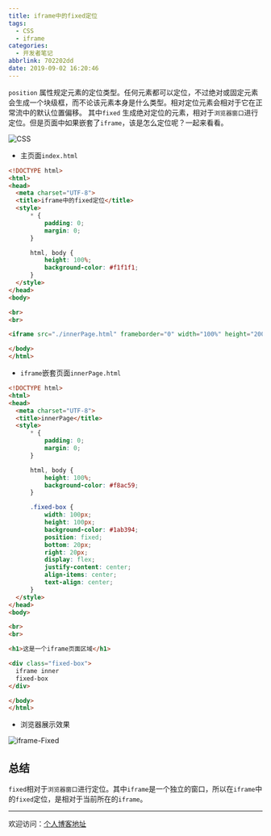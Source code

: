 ```yaml
---
title: iframe中的fixed定位
tags:
  - CSS
  - iframe
categories:
  - 开发者笔记
abbrlink: 702202dd
date: 2019-09-02 16:20:46
---
```


`position` 属性规定元素的定位类型。任何元素都可以定位，不过绝对或固定元素会生成一个块级框，而不论该元素本身是什么类型。相对定位元素会相对于它在正常流中的默认位置偏移。
其中`fixed` 生成绝对定位的元素，相对于`浏览器窗口`进行定位。但是页面中如果嵌套了`iframe`，该是怎么定位呢？一起来看看。

![CSS](https://tiven.cn/static/img/img-css-fixed-chiZm6Ep8GTMIt5vTW1ga.jpg)

<!-- more -->

* 主页面`index.html`

```html
<!DOCTYPE html>
<html>
<head>
  <meta charset="UTF-8">
  <title>iframe中的fixed定位</title>
  <style>
      * {
          padding: 0;
          margin: 0;
      }

      html, body {
          height: 100%;
          background-color: #f1f1f1;
      }
  </style>
</head>
<body>

<br>
<br>

<iframe src="./innerPage.html" frameborder="0" width="100%" height="200px"></iframe>

</body>
</html>
```

* `iframe`嵌套页面`innerPage.html`

```html
<!DOCTYPE html>
<html>
<head>
  <meta charset="UTF-8">
  <title>innerPage</title>
  <style>
      * {
          padding: 0;
          margin: 0;
      }

      html, body {
          height: 100%;
          background-color: #f8ac59;
      }

      .fixed-box {
          width: 100px;
          height: 100px;
          background-color: #1ab394;
          position: fixed;
          bottom: 20px;
          right: 20px;
          display: flex;
          justify-content: center;
          align-items: center;
          text-align: center;
      }
  </style>
</head>
<body>

<br>
<br>

<h1>这是一个iframe页面区域</h1>

<div class="fixed-box">
  iframe inner
  fixed-box
</div>

</body>
</html>
```

* 浏览器展示效果

![iframe-Fixed](https://tiven.cn/static/img/img-iframe-fixed-DsgoFZVXX-L09L51ow1QQ.jpg)

## 总结

`fixed`相对于`浏览器窗口`进行定位。其中`iframe`是一个独立的窗口，所以在`iframe`中的`fixed`定位，是相对于当前所在的`iframe`。

---

欢迎访问：[个人博客地址](https://tiven.cn/p/702202dd/ "天問博客")

